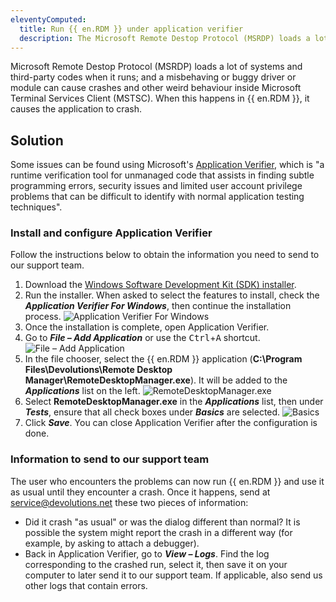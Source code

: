 ```yaml
---
eleventyComputed:
  title: Run {{ en.RDM }} under application verifier
  description: The Microsoft Remote Destop Protocol (MSRDP) loads a lot of systems and third-party codes when it runs; and a misbehaving or buggy driver or module can cause crashes and other weird behaviour inside the Microsoft Terminal Services Client (MSTSC). When this happens in {{ en.RDM }}, it causes the application to crash.
---
```

Microsoft Remote Destop Protocol (MSRDP) loads a lot of systems and third-party codes when it runs; and a misbehaving or buggy driver or module can cause crashes and other weird behaviour inside Microsoft Terminal Services Client (MSTSC). When this happens in {{ en.RDM }}, it causes the application to crash.

## Solution

Some issues can be found using Microsoft's [Application Verifier](https://learn.microsoft.com/en-us/windows-hardware/drivers/devtest/application-verifier), which is "a runtime verification tool for unmanaged code that assists in finding subtle programming errors, security issues and limited user account privilege problems that can be difficult to identify with normal application testing techniques".

### Install and configure Application Verifier

Follow the instructions below to obtain the information you need to send to our support team.

1. Download the [Windows Software Development Kit (SDK) installer](https://developer.microsoft.com/en-us/windows/downloads/windows-sdk/).
1. Run the installer. When asked to select the features to install, check the ***Application Verifier For Windows***, then continue the installation process.
![Application Verifier For Windows](https://cdnweb.devolutions.net/docs/en/kb/KB2248.png)
1. Once the installation is complete, open Application Verifier.
1. Go to ***File – Add Application*** or use the <kbd>Ctrl</kbd>+<kbd>A</kbd> shortcut.
![File – Add Application](https://cdnweb.devolutions.net/docs/en/kb/KB2249.png)
1. In the file chooser, select the {{ en.RDM }} application (**C:\Program Files\Devolutions\Remote Desktop Manager\RemoteDesktopManager.exe**). It will be added to the ***Applications*** list on the left.
![RemoteDesktopManager.exe](https://cdnweb.devolutions.net/docs/en/kb/KB2250.png)
1. Select **RemoteDesktopManager.exe** in the ***Applications*** list, then under ***Tests***, ensure that all check boxes under ***Basics*** are selected.
![Basics](https://cdnweb.devolutions.net/docs/en/kb/KB2251.png)
1. Click ***Save***. You can close Application Verifier after the configuration is done.

### Information to send to our support team

The user who encounters the problems can now run {{ en.RDM }} and use it as usual until they encounter a crash. Once it happens, send at [service@devolutions.net](mailto:service@devolutions.net) these two pieces of information:
* Did it crash "as usual" or was the dialog different than normal? It is possible the system might report the crash in a different way (for example, by asking to attach a debugger).
* Back in Application Verifier, go to ***View – Logs***. Find the log corresponding to the crashed run, select it, then save it on your computer to later send it to our support team. If applicable, also send us other logs that contain errors.
